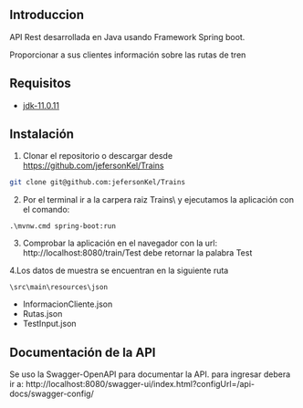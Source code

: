 ## Introduccion
API Rest desarrollada en Java usando Framework Spring boot. 

Proporcionar a sus clientes información sobre las rutas de tren

## Requisitos
* [jdk-11.0.11](https://www.oracle.com/java/technologies/javase/jdk11-archive-downloads.html)

## Instalación
1. Clonar el repositorio o descargar desde https://github.com/jefersonKel/Trains
  ```sh
  git clone git@github.com:jefersonKel/Trains
  ```
2. Por el terminal ir a la carpera raiz Trains\ y ejecutamos la aplicación con el comando:
  ```
  .\mvnw.cmd spring-boot:run
  ```
3. Comprobar la aplicación en el navegador con la url: http://localhost:8080/train/Test debe retornar la palabra Test

4.Los datos de muestra se encuentran en la siguiente ruta
  ```
  \src\main\resources\json
  ```
  * InformacionCliente.json
  * Rutas.json
  * TestInput.json


## Documentación de la API
Se uso la Swagger-OpenAPI para documentar la API. para ingresar debera ir a: http://localhost:8080/swagger-ui/index.html?configUrl=/api-docs/swagger-config/

